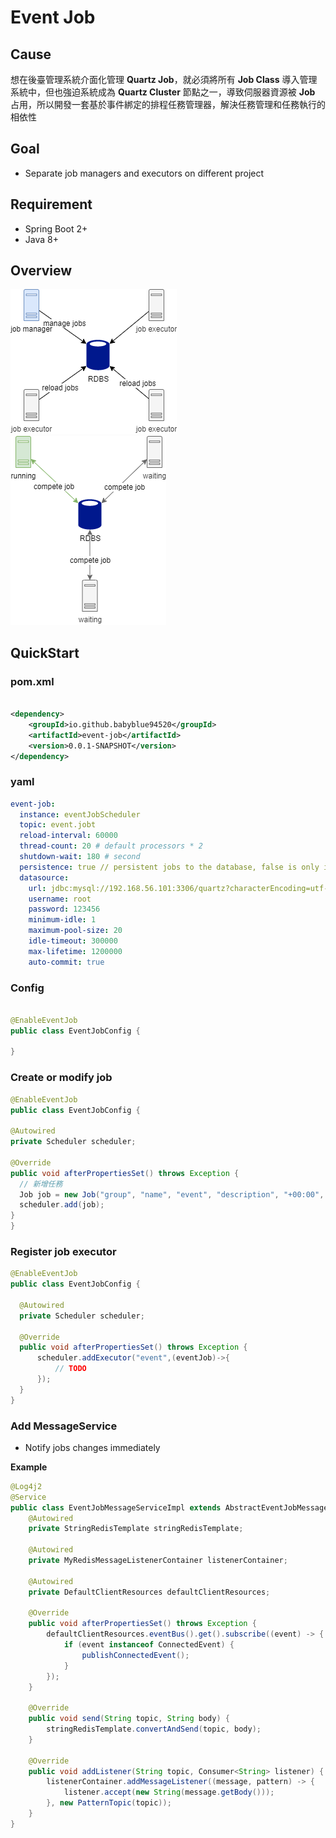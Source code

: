 # Event Job

## Cause

想在後臺管理系統介面化管理 **Quartz Job**，就必須將所有 **Job Class** 導入管理系統中，但也強迫系統成為 **Quartz Cluster** 節點之一，導致伺服器資源被 **Job**
占用，所以開發一套基於事件綁定的排程任務管理器，解決任務管理和任務執行的相依性

## Goal

* Separate job managers and executors on different project

## Requirement

* Spring Boot 2+
* Java 8+

## Overview

![](./images/event_job.png)
![](./images/job_running.png)

## QuickStart

### pom.xml

```xml

<dependency>
    <groupId>io.github.babyblue94520</groupId>
    <artifactId>event-job</artifactId>
    <version>0.0.1-SNAPSHOT</version>
</dependency>
```

### yaml

```yaml
event-job:
  instance: eventJobScheduler
  topic: event.jobt
  reload-interval: 60000
  thread-count: 20 # default processors * 2
  shutdown-wait: 180 # second
  persistence: true // persistent jobs to the database, false is only in the memory
  datasource:
    url: jdbc:mysql://192.168.56.101:3306/quartz?characterEncoding=utf-8
    username: root
    password: 123456
    minimum-idle: 1
    maximum-pool-size: 20
    idle-timeout: 300000
    max-lifetime: 1200000
    auto-commit: true
```

### Config

```java

@EnableEventJob
public class EventJobConfig {

}
```

### Create or modify job

```java
@EnableEventJob
public class EventJobConfig {

@Autowired
private Scheduler scheduler;

@Override
public void afterPropertiesSet() throws Exception {
  // 新增任務
  Job job = new Job("group", "name", "event", "description", "+00:00", "0/1 * * * * ?", true, null);
  scheduler.add(job);
}
}
```

### Register job executor

```java
@EnableEventJob
public class EventJobConfig {

  @Autowired
  private Scheduler scheduler;
  
  @Override
  public void afterPropertiesSet() throws Exception {
      scheduler.addExecutor("event",(eventJob)->{
          // TODO
      });
  }
}
```

### Add MessageService

* Notify jobs changes immediately

**Example**

```java
@Log4j2
@Service
public class EventJobMessageServiceImpl extends AbstractEventJobMessageService implements InitializingBean {
    @Autowired
    private StringRedisTemplate stringRedisTemplate;

    @Autowired
    private MyRedisMessageListenerContainer listenerContainer;

    @Autowired
    private DefaultClientResources defaultClientResources;

    @Override
    public void afterPropertiesSet() throws Exception {
        defaultClientResources.eventBus().get().subscribe((event) -> {
            if (event instanceof ConnectedEvent) {
                publishConnectedEvent();
            }
        });
    }

    @Override
    public void send(String topic, String body) {
        stringRedisTemplate.convertAndSend(topic, body);
    }

    @Override
    public void addListener(String topic, Consumer<String> listener) {
        listenerContainer.addMessageListener((message, pattern) -> {
            listener.accept(new String(message.getBody()));
        }, new PatternTopic(topic));
    }
}
```
